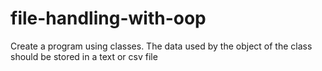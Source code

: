 # file-handling-with-oop
Create a program using classes. The data used by the object of the class should be stored in a text or csv file
